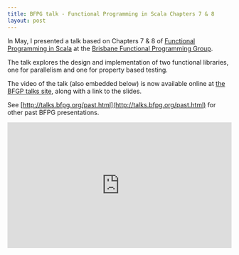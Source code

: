 ```yaml
---
title: BFPG talk - Functional Programming in Scala Chapters 7 & 8
layout: post
---
```


In May, I presented a talk based on Chapters 7 & 8 of [Functional Programming
in Scala](https://www.manning.com/books/functional-programming-in-scala) at the
[Brisbane Functional Programming
Group](http://www.meetup.com/Brisbane-Functional-Programming-Group/).

The talk explores the design and implementation of two functional libraries, one for
parallelism and one for property based testing.

The video of the talk (also embedded below) is now available online at
[the BFGP talks site](http://talks.bfpg.org/talks/2016-05-10.talk_fp_in_scala_7_8.html),
along with a link to the slides.

See [http://talks.bfpg.org/past.html](http://talks.bfpg.org/past.html) for
other past BFPG presentations.

<style>.embed-container { position: relative; padding-bottom: 56.25%; height: 0; overflow: hidden; max-width: 100%; } .embed-container iframe, .embed-container object, .embed-container embed { position: absolute; top: 0; left: 0; width: 100%; height: 100%; }</style><div class='embed-container'><iframe src='https://www.youtube.com/embed/ZSKeOZMoWUg' frameborder='0' allowfullscreen></iframe></div>
